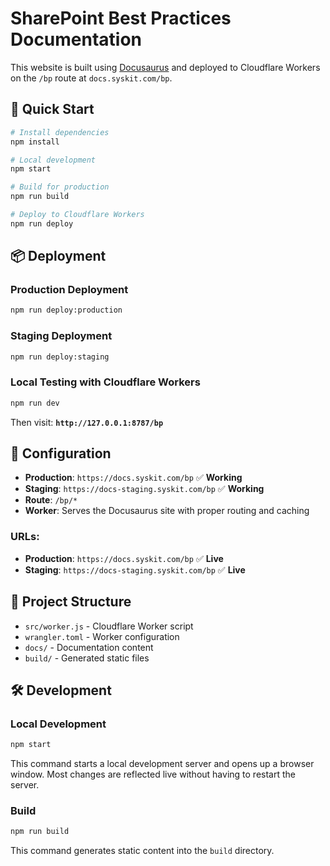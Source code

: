 # SharePoint Best Practices Documentation

This website is built using [Docusaurus](https://docusaurus.io/) and deployed to Cloudflare Workers on the `/bp` route at `docs.syskit.com/bp`.

## 🚀 Quick Start

```bash
# Install dependencies
npm install

# Local development
npm start

# Build for production
npm run build

# Deploy to Cloudflare Workers
npm run deploy
```

## 📦 Deployment

### Production Deployment
```bash
npm run deploy:production
```

### Staging Deployment
```bash
npm run deploy:staging
```

### Local Testing with Cloudflare Workers
```bash
npm run dev
```

Then visit: **`http://127.0.0.1:8787/bp`**

## 🔧 Configuration

- **Production**: `https://docs.syskit.com/bp` ✅ **Working**
- **Staging**: `https://docs-staging.syskit.com/bp` ✅ **Working**
- **Route**: `/bp/*`
- **Worker**: Serves the Docusaurus site with proper routing and caching

### URLs:
- **Production**: `https://docs.syskit.com/bp` ✅ **Live**
- **Staging**: `https://docs-staging.syskit.com/bp` ✅ **Live**

## 📁 Project Structure

- `src/worker.js` - Cloudflare Worker script
- `wrangler.toml` - Worker configuration
- `docs/` - Documentation content
- `build/` - Generated static files

## 🛠️ Development

### Local Development

```bash
npm start
```

This command starts a local development server and opens up a browser window. Most changes are reflected live without having to restart the server.

### Build

```bash
npm run build
```

This command generates static content into the `build` directory.
